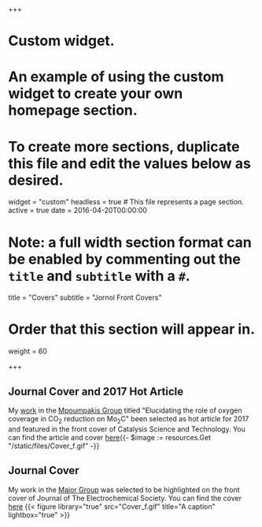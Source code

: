 +++
# Custom widget.
# An example of using the custom widget to create your own homepage section.
# To create more sections, duplicate this file and edit the values below as desired.
widget = "custom"
headless = true  # This file represents a page section.
active = true
date = 2016-04-20T00:00:00

# Note: a full width section format can be enabled by commenting out the `title` and `subtitle` with a `#`.
title = "Covers"
subtitle = "Jornol Front Covers"

# Order that this section will appear in.
weight = 60

+++
## Journal Cover and 2017 Hot Article
My [work](http://pubs.rsc.org/-/content/articlehtml/2017/cy/c7cy01810j) in the [Mpoumpakis Group](http://www.mpourmpakis.com/) titled "Elucidating the role of oxygen coverage in CO<sub>2</sub> reduction on Mo<sub>2</sub>C" been selected as hot article for 2017 and featured in the front cover of Catalysis Science and Technology. You can find the article and cover [here](http://pubs.rsc.org/en/content/articlelanding/2017/cy/c7cy01810j#!divAbstract){{- $image := resources.Get "/static/files/Cover_f.gif" -}}
## Journal Cover 
My work in the [Major Group](http://www.themajorgroup.org/) was selected to be highlighted on the front cover of Journal of The Electrochemical Society. You can find the cover [here](http://jes.ecsdl.org/content/164/1.cover-expansion) {{< figure library="true" src="Cover_f.gif" title="A caption" lightbox="true" >}}

